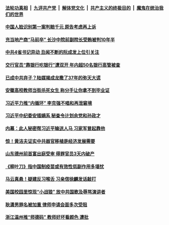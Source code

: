 

####  [法轮功真相](../../../../basic/blob/master/README.md?t=11221902) &nbsp;|&nbsp; [九评共产党](../../../../9ping.md/blob/master/README.md?t=11221902) &nbsp;|&nbsp; [解体党文化](../../../../jtdwh.md/blob/master/README.md?t=11221902)  &nbsp;|&nbsp; [共产主义的终极目的](../../../../gczydzjmd.md/blob/master/README.md?t=11221902) &nbsp;|&nbsp; [魔鬼在统治我们的世界](../../../../mgztzwmdsj.md/blob/master/README.md?t=11221902) 

#### [中国人脸识别第一案判赔千元 原告考虑再上诉](../pages/soh5/445555.md?t=11221902) 
#### [充当地产商“马前卒” 长沙中院前副院长受贿被判10年半](../pages/soh5/445558.md?t=11221902) 
#### [中共4省书记异动 丑闻不断的阮成发上位引关注](../pages/soh5/445531.md?t=11221902) 
#### [交行官员“靠银行吃银行”遭双开 年内超50名银行高管被查](../pages/soh5/445519.md?t=11221902) 
#### [已成中共弃子？陆媒揭成龙撒了37年的弥天大谎](../pages/soh5/445516.md?t=11221902) 
#### [安徽高校教师当街杀死女生 称分手让你拿不到毕业证](../pages/soh5/445525.md?t=11221902) 
#### [习近平力推“内循环”  李克强不唱和再泄窘境](../pages/soh5/445507.md?t=11221902) 
#### [习近平中纪委安插嫡系 秘查令计划余党和孙政才](../pages/soh5/445510.md?t=11221902) 
#### [内幕：此人秘密帮习近平输送人马 习家军冒起靠他](../pages/soh5/445498.md?t=11221902) 
#### [惊！黄洁夫证实中共器官移植是经济发展需要 ](../pages/soh5/445465.md?t=11221902) 
#### [山东德州前首富出庭受审 得罪官员3天内破产](../pages/soh5/445459.md?t=11221902) 
#### [《柳叶刀》指中国制疫苗或有效性低副作用多堪忧](../pages/soh5/445444.md?t=11221902) 
#### [马云真悬！疑建反习喉舌 习亲信徐麟发话敲打](../pages/soh5/445438.md?t=11221902) 
#### [美国校园里惊现“小战狼”  放中共国歌及辱骂演讲者](../pages/soh5/445303.md?t=11221902) 
#### [耿潇男罪名被加重  律师申请会面多次受阻](../pages/soh5/445270.md?t=11221902) 
#### [浙江温州推“师德码”  教师好坏看颜色 遭批](../pages/soh5/445243.md?t=11221902) 
